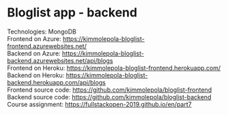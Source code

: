 # Bloglist app - backend

Technologies: MongoDB <br />
Frontend on Azure: https://kimmolepola-bloglist-frontend.azurewebsites.net/ <br />
Backend on Azure: https://kimmolepola-bloglist-backend.azurewebsites.net/api/blogs <br />
Frontend on Heroku: https://kimmolepola-bloglist-frontend.herokuapp.com/ <br />
Backend on Heroku: https://kimmolepola-bloglist-backend.herokuapp.com/api/blogs <br />
Frontend source code: https://github.com/kimmolepola/bloglist-frontend <br />
Backend source code: https://github.com/kimmolepola/bloglist-backend <br />
Course assignment: https://fullstackopen-2019.github.io/en/part7